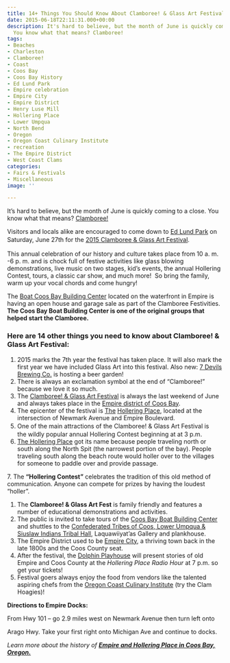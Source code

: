 ```yaml
---
title: 14+ Things You Should Know About Clamboree! & Glass Art Festival
date: 2015-06-18T22:11:31.000+00:00
description: It's hard to believe, but the month of June is quickly coming to a close.
  You know what that means? Clamboree!
tags:
- Beaches
- Charleston
- Clamboree!
- Coast
- Coos Bay
- Coos Bay History
- Ed Lund Park
- Empire celebration
- Empire City
- Empire District
- Henry Luse Mill
- Hollering Place
- Lower Umpqua
- North Bend
- Oregon
- Oregon Coast Culinary Institute
- recreation
- The Empire District
- West Coast Clams
categories:
- Fairs & Festivals
- Miscellaneous
image: ''

---
```

It’s hard to believe, but the month of June is quickly coming to a close. You know what that means? <a href="http://www.oregonsadventurecoast.com/listings/clamboree/" target="_blank">Clamboree!</a>

Visitors and locals alike are encouraged to come down to <a href="http://www.oregonsadventurecoast.com/listings/ed-lund-park/" target="_blank">Ed Lund Park</a> on Saturday, June 27th for the <a href="http://theworldlink.com/lifestyles/go/clamboree-returns-with-a-glass-art-element/article_dbd1b933-9c9c-5212-a501-02a4337e9aec.html" target="_blank">2015 Clamboree & </a><a href="http://theworldlink.com/lifestyles/go/clamboree-returns-with-a-glass-art-element/article_dbd1b933-9c9c-5212-a501-02a4337e9aec.html" target="_blank"><span style="line-height: 1.5;">Glass Art</span></a><span style="line-height: 1.5;"><a href="http://theworldlink.com/lifestyles/go/clamboree-returns-with-a-glass-art-element/article_dbd1b933-9c9c-5212-a501-02a4337e9aec.html" target="_blank"> Festival</a>.  </span>

This annual celebration of our history and culture takes place from 10 a. m. -6 p. m. and is chock full of festive activities like glass blowing demonstrations, live music on two stages, kid’s events, the annual Hollering Contest, tours, a classic car show, and much more!  So bring the family, warm up your vocal chords and come hungry!

The [Boat Coos Bay Building Center](https://coosbayboats.org/) located on the waterfront in Empire is having an open house and garage sale as part of the Clamboree Festivities. **The Coos Bay Boat Building Center is one of the original groups that helped start the Clamboree.**

### Here are 14 other things you need to know about Clamboree! & Glass Art Festival:

1. 2015 marks the 7th year the festival has taken place. It will also mark the first year we have included Glass Art into this festival. Also new: <a href="http://www.7devilsbrewery.com/" target="_blank">7 Devils Brewing Co.</a> is hosting a beer garden!
2. There is always an exclamation symbol at the end of “Clamboree!” because we love it so much.
3. The <a href="http://www.oregonsadventurecoast.com/listings/clamboree/" target="_blank">Clamboree! & Glass Art Festival</a> is always the last weekend of June and always takes place in the <a href="http://theworldlink.com/news/local/community-coalition-of-empire-shares-goals-for/article_1e6561d8-bba5-593d-a5a1-86da892bb6c4.html" target="_blank">Empire district of Coos Bay</a>.
4. The epicenter of the festival is <a href="http://www.maritimeheritage.org/ports/usOregonHollering.html" target="_blank">The</a> <a href="http://www.maritimeheritage.org/ports/usOregonHollering.html" target="_blank">Hollering Place</a>, located at the intersection of Newmark Avenue and Empire Boulevard.
5. One of the main attractions of the Clamboree! & <span style="line-height: 1.5;">Glass Art</span> <span style="line-height: 1.5;">Festival is the </span>wildly popular annual Hollering Contest beginning at at 3 p.m.
6. <a href="http://www.maritimeheritage.org/ports/usOregonHollering.html" target="_blank">The Hollering Place</a> got its name because people traveling north or south along the North Spit (the narrowest portion of the bay). People traveling south along the beach route would holler over to the villages for someone to paddle over and provide passage.

7\. The **“Hollering Contest”** celebrates the tradition of this old method of communication. Anyone can compete for prizes by having the loudest “holler”.

1. The **Clamboree! & Glass Art Fest** is family friendly and features a number of educational demonstrations and activities.
2. The public is invited to take tours of the [Coos Bay Boat Building Center](https://coosbayboats.org/) and shuttles to the <a href="http://ctclusi.org/about-us" target="_blank">Confederated Tribes of Coos, Lower Umpqua & Siuslaw Indians Tribal Hall</a>, Laquawiiyat’as Gallery and plankhouse.
3. The Empire District used to be <a href="http://web.oregon.com/history/hm/empire_city.cfm" target="_blank">Empire City</a>, a thriving town back in the late 1800s and the Coos County seat.
4. After the festival, the <a href="http://thedolphinplayers.webs.com/" target="_blank">Dolphin Playhouse</a> will present stories of old Empire and Coos County at the _Hollering Place Radio Hour_ at 7 p.m. so get your tickets!
5. Festival goers always enjoy the food from vendors like the talented aspiring chefs from the <a href="http://www.occi.net/" target="_blank">Oregon Coast Culinary Institute</a> (try the Clam Hoagies)!

**Directions to Empire Docks:**

From Hwy 101 – go 2.9 miles west on Newmark Avenue then turn left onto

Arago Hwy. Take your first right onto Michigan Ave and continue to docks.

_Learn more about the history of **<a href="http://www.maritimeheritage.org/ports/usOregonHollering.html" target="_blank">Empire and Hollering Place in Coos Bay, Oregon. </a>**_